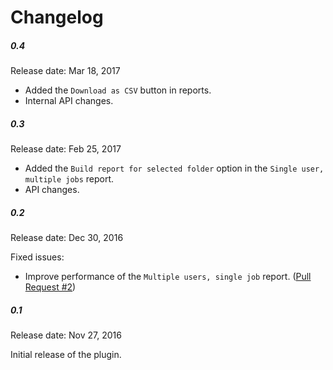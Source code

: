 Changelog
====

##### 0.4

Release date: Mar 18, 2017

* Added the `Download as CSV` button in reports.
* Internal API changes.

##### 0.3

Release date: Feb 25, 2017

* Added the `Build report for selected folder` option in the `Single user, multiple jobs` report.
* API changes.

##### 0.2

Release date: Dec 30, 2016

Fixed issues:

* Improve performance of the `Multiple users, single job` report.
([Pull Request #2](https://github.com/jenkinsci/security-inspector-plugin/pull/2))

##### 0.1

Release date: Nov 27, 2016

Initial release of the plugin.
